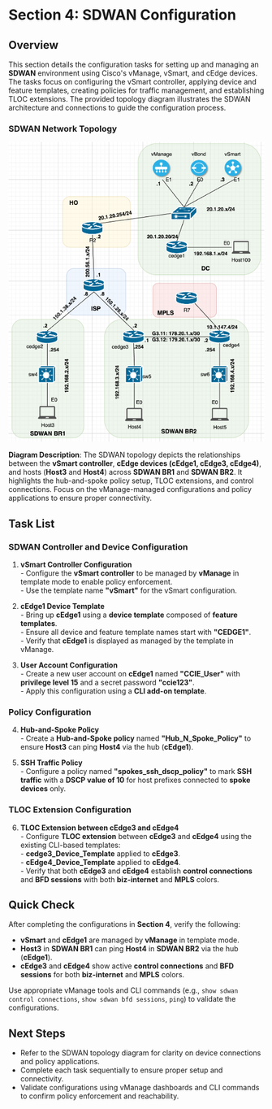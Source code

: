 # Section 4: SDWAN Configuration

## Overview

This section details the configuration tasks for setting up and managing an **SDWAN** environment using Cisco's vManage, vSmart, and cEdge devices. The tasks focus on configuring the vSmart controller, applying device and feature templates, creating policies for traffic management, and establishing TLOC extensions. The provided topology diagram illustrates the SDWAN architecture and connections to guide the configuration process.

### SDWAN Network Topology

![SDWAN Network Topology](image-5.png "Network topology diagram for SDWAN, showing connections between vSmart, cEdge devices, and hosts")

**Diagram Description**: The SDWAN topology depicts the relationships between the **vSmart controller**, **cEdge devices (cEdge1, cEdge3, cEdge4)**, and hosts (**Host3** and **Host4**) across **SDWAN BR1** and **SDWAN BR2**. It highlights the hub-and-spoke policy setup, TLOC extensions, and control connections. Focus on the vManage-managed configurations and policy applications to ensure proper connectivity.

## Task List

### SDWAN Controller and Device Configuration

1. **vSmart Controller Configuration**  
        - Configure the **vSmart controller** to be managed by **vManage** in template mode to enable policy enforcement.  
        - Use the template name **"vSmart"** for the vSmart configuration.

2. **cEdge1 Device Template**  
        - Bring up **cEdge1** using a **device template** composed of **feature templates**.  
        - Ensure all device and feature template names start with **"CEDGE1"**.  
        - Verify that **cEdge1** is displayed as managed by the template in vManage.

3. **User Account Configuration**  
        - Create a new user account on **cEdge1** named **"CCIE_User"** with **privilege level 15** and a secret password **"ccie123"**.  
        - Apply this configuration using a **CLI add-on template**.

### Policy Configuration

4. **Hub-and-Spoke Policy**  
        - Create a **Hub-and-Spoke policy** named **"Hub_N_Spoke_Policy"** to ensure **Host3** can ping **Host4** via the hub (**cEdge1**).

5. **SSH Traffic Policy**  
        - Configure a policy named **"spokes_ssh_dscp_policy"** to mark **SSH traffic** with a **DSCP value of 10** for host prefixes connected to **spoke devices** only.

### TLOC Extension Configuration

6. **TLOC Extension between cEdge3 and cEdge4**  
        - Configure **TLOC extension** between **cEdge3** and **cEdge4** using the existing CLI-based templates:  
            - **cedge3_Device_Template** applied to **cEdge3**.  
            - **cEdge4_Device_Template** applied to **cEdge4**.  
        - Verify that both **cEdge3** and **cEdge4** establish **control connections** and **BFD sessions** with both **biz-internet** and **MPLS** colors.

## Quick Check

After completing the configurations in **Section 4**, verify the following:

- **vSmart** and **cEdge1** are managed by **vManage** in template mode.  
- **Host3** in **SDWAN BR1** can ping **Host4** in **SDWAN BR2** via the hub (**cEdge1**).  
- **cEdge3** and **cEdge4** show active **control connections** and **BFD sessions** for both **biz-internet** and **MPLS** colors.  

Use appropriate vManage tools and CLI commands (e.g., `show sdwan control connections`, `show sdwan bfd sessions`, `ping`) to validate the configurations.

## Next Steps

- Refer to the SDWAN topology diagram for clarity on device connections and policy applications.  
- Complete each task sequentially to ensure proper setup and connectivity.  
- Validate configurations using vManage dashboards and CLI commands to confirm policy enforcement and reachability.